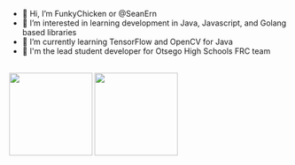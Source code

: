 - 👋 Hi, I’m FunkyChicken or @SeanErn <br>
- 👀 I’m interested in learning development in Java, Javascript, and Golang based libraries <br>
- 🌱 I’m currently learning TensorFlow and OpenCV for Java <br>
- 🤖 I'm the lead student developer for Otsego High Schools FRC team <br>
<br>
<div>
<img height="150" src="https://github-readme-stats.vercel.app/api?username=seanern&show_icons=true">
<img height="150" src="https://github-readme-stats.vercel.app/api/top-langs/?username=SeanErn&layout=compact&exclude_repo=mcrustplus">
</div>

<!--[![Top Langs](https://github-readme-stats.vercel.app/api/top-langs/?username=anuraghazra)](https://github.com/anuraghazra/github-readme-stats)
![Anurag's GitHub stats](https://github-readme-stats.vercel.app/api?username=anuraghazra&show_icons=true)-->


